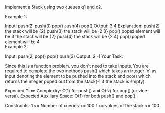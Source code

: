 Implement a Stack using two queues q1 and q2.

Example 1:

Input:
push(2)
push(3)
pop()
push(4)
pop()
Output: 3 4
Explanation:
push(2) the stack will be {2}
push(3) the stack will be {2 3}
pop()   poped element will be 3 the 
        stack will be {2}
push(4) the stack will be {2 4}
pop()   poped element will be 4  
Example 2:

Input:
push(2)
pop()
pop()
push(3)
Output: 2 -1
Your Task:

Since this is a function problem, you don't need to take inputs. You are required to complete the two methods push() which takes an integer 'x' as input denoting the element to be pushed into the stack and pop() which returns the integer poped out from the stack(-1 if the stack is empty).

Expected Time Complexity: O(1) for push() and O(N) for pop() (or vice-versa).
Expected Auxiliary Space: O(1) for both push() and pop().

Constraints:
1 <= Number of queries <= 100
1 <= values of the stack <= 100
